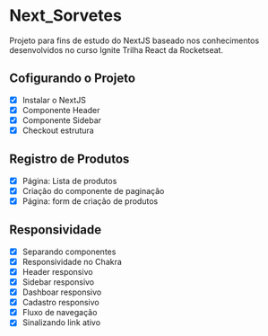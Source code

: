 # Next_Sorvetes
<p>Projeto para fins de estudo do NextJS baseado nos conhecimentos desenvolvidos no curso Ignite Trilha React da Rocketseat.</p>

## Cofigurando o Projeto
- [X] Instalar o NextJS
- [X] Componente Header
- [X] Componente Sidebar
- [X] Checkout estrutura

## Registro de Produtos
- [X] Página: Lista de produtos
- [X] Criação do componente de paginação
- [X] Página: form de criação de produtos

## Responsividade
- [X] Separando componentes
- [X] Responsividade no Chakra
- [X] Header responsivo
- [X] Sidebar responsivo
- [X] Dashboar responsivo
- [X] Cadastro responsivo
- [X] Fluxo de navegação
- [X] Sinalizando link ativo